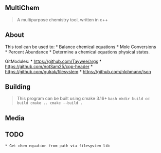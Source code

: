 ## MultiChem

> A multipurpose chemistry tool, written in c++

## About

 This tool can be used to:
    * Balance chemical equations
    * Mole Conversions
    * Percent Abundance
    * Determine a chemical equations physical states.

 GitModules:
    * https://github.com/Taywee/args
    * https://github.com/notSam25/cpp-header
    * https://github.com/gulrak/filesystem
    * https://github.com/nlohmann/json

## Building

> This program can be built using cmake 3.16+
    ```bash
    mkdir build
    cd build
    cmake ..
    cmake --build .
    ```

## Media

## TODO

    * Get chem equation from path via filesystem lib